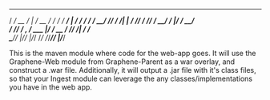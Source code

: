    __________  ___    ____  __  _________   ________
  / ____/ __ \/   |  / __ \/ / / / ____/ | / / ____/
 / / __/ /_/ / /| | / /_/ / /_/ / __/ /  |/ / __/   
/ /_/ / _, _/ ___ |/ ____/ __  / /___/ /|  / /___   
\____/_/ |_/_/  |_/_/   /_/ /_/_____/_/ |_/_____/   
                                                    

This is the maven module where code for the web-app goes.  It will use the Graphene-Web module from Graphene-Parent as a war overlay, and construct a .war file. Additionally, it will output a .jar file with it's class files, so that your Ingest module can leverage the any classes/implementations you have in the web app.